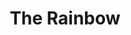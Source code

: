 ---
pid: WS59
title: The Rainbow
location_transcription: Cianfrani Park
zipcode: '19147'
outside_phl: 
neighborhood: Queen Village,Bella Vista,Pennsport,Italian Market
age: '2.5'
age_range: "<6"
instagram: 
image_file_name: WS_59.jpg
proposal_transcription: 
topic: 
topic_summary: 
type: Other No Form
keywords_other: 
credit: Thea
image_labels: 
twitter: 
facebook: 
permalink: "/monuments/ws59/"
layout: item-page
---